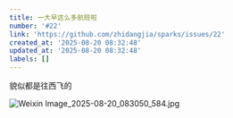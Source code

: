 ```yaml
---
title: 一大早这么多航班啦
number: '#22'
link: 'https://github.com/zhidangjia/sparks/issues/22'
created_at: '2025-08-20 08:32:48'
updated_at: '2025-08-20 08:32:48'
labels: []
---
```

貌似都是往西飞的

![Weixin Image_2025-08-20_083050_584.jpg](https://cdn.jsdelivr.net/gh/zhidangjia/sparks@main/images/2025/8/1755649928061.jpg)
